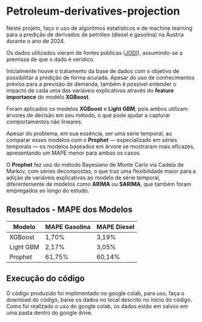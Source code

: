 # Petroleum-derivatives-projection

Neste projeto, faço o uso de algoritmos estatísticos e de machine learning para a predição de derivados de petróleo (diesel e gasolina) na Áustria durante o ano de 2024.

Os dados utilizados vieram de fontes públicas ([JODI](https://www.jodidata.org/)), assumindo-se a premissa de que o dado é verídico.

Inicialmente houve o tratamento da base de dados com o objetivo de possibilitar a predição de forma acurada. Apesar do uso de conhecimentos prévios para a previsão de demanda, também é possível entender o impacto de cada uma das variáveis explicativas através do **feature importance** do modelo **XGBoost**.

Foram aplicados os modelos **XGBoost** e **Light GBM**, pois ambos utilizam árvores de decisão em seu método, o que pode ajudar a capturar comportamentos não lineares.

Apesar do problema, em sua essência, ser uma série temporal, ao comparar esses modelos com o **Prophet** — especializado em séries temporais — os modelos baseados em árvore se mostraram mais eficazes, apresentando um MAPE menor para ambos os casos.

O **Prophet** fez uso do método Bayesiano de Monte Carlo via Cadeia de Markov, com séries decompostas, o que traz uma flexibilidade maior para a adição de variáveis explicativas ao modelo de série temporal, diferentemente de modelos como **ARIMA** ou **SARIMA**, que também foram empregados ao longo do estudo.

## Resultados - MAPE dos Modelos

| Modelo           | MAPE Gasolina | MAPE Diesel |
|------------------|---------------|-------------|
| XGBoost          | 1,70%          | 3,19%       |
| Light GBM        | 2,17%          | 3,05%       |
| Prophet          | 61,75%         | 60,14%      |


## Execução do código

O código produzido foi implimentado no google colab, para uso, faça o download do código, baixe os dados no local descrito no início do código. Como foi realizado o uso do google colab, os dados estão em salvos em uma pasta dentro do google drive.

